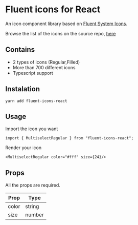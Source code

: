 # Fluent icons for React

An icon component library based on [Fluent System Icons](https://github.com/microsoft/fluentui-system-icons).

Browse the list of the icons on the source repo, [here](https://github.com/microsoft/fluentui-system-icons/blob/master/icons.md) 

## Contains
- 2 types of icons (Regular,Filled)
- More than 700 different icons
- Typescript support

## Instalation

`yarn add fluent-icons-react`

## Usage

Import the icon you want

`import { MultiselectRegular } from "fluent-icons-react";`

Render your icon

`<MultiselectRegular color="#fff" size={24}/>`

## Props

All the props are required.

| Prop  | Type   |
|-------|--------|
| color | string |
| size  | number |

